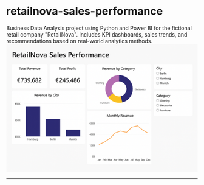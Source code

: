 # retailnova-sales-performance
Business Data Analysis project using Python and Power BI for the fictional retail company "RetailNova". Includes KPI dashboards, sales trends, and recommendations based on real-world analytics methods.
![Dashboard Preview](visuals/dashboard_preview.png)

---




